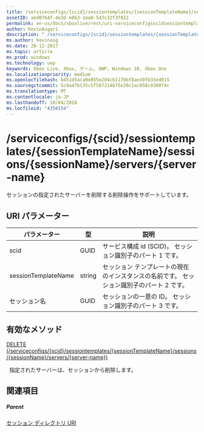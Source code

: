 ```yaml
---
title: /serviceconfigs/{scid}/sessiontemplates/{sessionTemplateName}/sessions/{sessionName}/servers/{server-name}
assetID: aed0764f-4e3d-e0b3-1ea0-543c32f3f822
permalink: en-us/docs/xboxlive/rest/uri-serviceconfigsscidsessiontemplatessessiontemplatenamesessionnamemembersservername.html
author: KevinAsgari
description: " /serviceconfigs/{scid}/sessiontemplates/{sessionTemplateName}/sessions/{sessionName}/servers/{server-name}"
ms.author: kevinasg
ms.date: 20-12-2017
ms.topic: article
ms.prod: windows
ms.technology: uwp
keywords: Xbox Live, Xbox, ゲーム, UWP, Windows 10, Xbox One
ms.localizationpriority: medium
ms.openlocfilehash: b451d5aca9e855e204cb1178bf8ae30fb33ed015
ms.sourcegitcommit: 5c9a47b135c5f587214675e39c1ac058c0380f4c
ms.translationtype: MT
ms.contentlocale: ja-JP
ms.lasthandoff: 10/04/2018
ms.locfileid: "4350154"
---
```

# <a name="serviceconfigsscidsessiontemplatessessiontemplatenamesessionssessionnameserversserver-name"></a>/serviceconfigs/{scid}/sessiontemplates/{sessionTemplateName}/sessions/{sessionName}/servers/{server-name}
セッションの指定されたサーバーを削除する削除操作をサポートしています。
<a id="ID4EO"></a>


## <a name="uri-parameters"></a>URI パラメーター

| パラメーター| 型| 説明|
| --- | --- | --- |
| scid| GUID| サービス構成 id (SCID)。 セッション識別子のパート 1 です。|
| sessionTemplateName| string| セッション テンプレートの現在のインスタンスの名前です。 セッション識別子のパート 2 です。|
| セッション名| GUID| セッションの一意の ID。 セッション識別子のパート 3 です。| 

<a id="ID4E3B"></a>


## <a name="valid-methods"></a>有効なメソッド

[DELETE (/serviceconfigs/{scid}/sessiontemplates/{sessionTemplateName}/sessions/{sessionName}/servers/{server-name})](uri-serviceconfigsscidsessiontemplatessessiontemplatenamesessionnamemembersservernamedelete.md)

&nbsp;&nbsp;指定されたサーバーは、セッションから削除します。

<a id="ID4EGC"></a>


## <a name="see-also"></a>関連項目

<a id="ID4EIC"></a>


##### <a name="parent"></a>Parent

[セッション ディレクトリ URI](atoc-reference-sessiondirectory.md)
